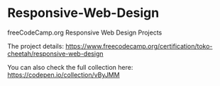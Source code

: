 # Responsive-Web-Design
freeCodeCamp.org Responsive Web Design Projects

The project details:
https://www.freecodecamp.org/certification/toko-cheetah/responsive-web-design

You can also check the full collection here:
https://codepen.io/collection/vByJMM

